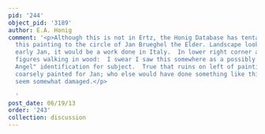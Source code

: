 ```yaml
---
pid: '244'
object_pid: '3189'
author: E.A. Honig
comment: '<p>Although this is not in Ertz, the Honig Database has tentatively attributed
  this painting to the circle of Jan Brueghel the Elder. Landscape looks a lot like
  early Jan, it would be a work done in Italy.  In lower right corner are two classicaly-dressed
  figures walking in wood:  I swear I saw this somewhere as a possibly "Tobias and
  Angel" identification for subject.  True that ruins on left of painting seem rather
  coarsely painted for Jan; who else would have done something like this??  The figures
  seem somewhat damaged.</p>

  '
post_date: 06/19/13
order: '243'
collection: discussion
---
```

